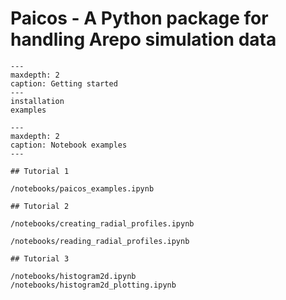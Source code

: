 # Paicos - A Python package for handling Arepo simulation data

```{toctree}
---
maxdepth: 2
caption: Getting started
---
installation
examples
```

```{toctree}
---
maxdepth: 2
caption: Notebook examples
---

## Tutorial 1

/notebooks/paicos_examples.ipynb

## Tutorial 2

/notebooks/creating_radial_profiles.ipynb

/notebooks/reading_radial_profiles.ipynb

## Tutorial 3

/notebooks/histogram2d.ipynb
/notebooks/histogram2d_plotting.ipynb

```
